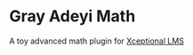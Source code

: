 # Gray Adeyi Math

A toy advanced math plugin for [Xceptional LMS](https://github.com/gray-adeyi/xceptional_lms)
